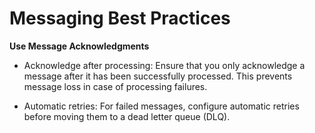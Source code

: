 # Messaging Best Practices

**Use Message Acknowledgments**

- Acknowledge after processing: Ensure that you only acknowledge a message after it has been successfully processed. This prevents message loss in case of processing failures.

- Automatic retries: For failed messages, configure automatic retries before moving them to a dead letter queue (DLQ).

